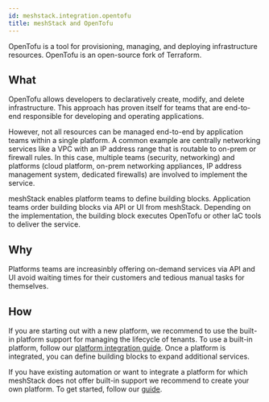 ```yaml
---
id: meshstack.integration.opentofu
title: meshStack and OpenTofu
---
```


OpenTofu is a tool for provisioning, managing, and deploying infrastructure resources. OpenTofu is an open-source fork of Terraform.

## What

OpenTofu allows developers to declaratively create, modify, and delete infrastructure. This approach has proven itself for teams that are end-to-end responsible for developing and operating applications.

However, not all resources can be managed end-to-end by application teams within a single platform. A common example are centrally networking services like a VPC with an IP address range that is routable to on-prem or firewall rules. In this case, multiple teams (security, networking) and platforms (cloud platform, on-prem networking appliances, IP address management system, dedicated firewalls) are involved to implement the service.

meshStack enables platform teams to define building blocks. Application teams order building blocks via API or UI from meshStack. Depending on the implementation, the building block executes OpenTofu or other IaC tools to deliver the service.

## Why

Platforms teams are increasinbly offering on-demand services via API and UI avoid waiting times for their customers and tedious manual tasks for themselves.

## How

If you are starting out with a new platform, we recommend to use the built-in platform support for managing the lifecycle of tenants. To use a built-in platform, follow our [platform integration guide](meshstack.how-to.integrate-meshplatform.md).
Once a platform is integrated, you can define building blocks to expand additional services.

If you have existing automation or want to integrate a platform for which meshStack does not offer built-in support we recommend to create your own platform. To get started, follow our [guide](meshstack.how-to.create-your-own-platform.md).

